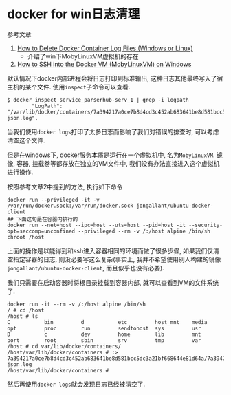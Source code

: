 # docker for win日志清理

参考文章

1. [How to Delete Docker Container Log Files (Windows or Linux) ](https://blog.jongallant.com/2017/11/delete-docker-container-log-files/)
    - 介绍了win下MobyLinuxVM虚拟机的存在
2. [How to SSH into the Docker VM (MobyLinuxVM) on Windows ](https://blog.jongallant.com/2017/11/ssh-into-docker-vm-windows/)

默认情况下docker内部进程会将日志打印到标准输出, 这种日志其他最终写入了宿主机的某个文件. 使用`inspect`子命令可以查看.

```
$ docker inspect service_parserhub-serv_1 | grep -i logpath
        "LogPath": "/var/lib/docker/containers/7a394217a0ce7b8d4cd3c452ab683641be8d581bcc5dc3a21bf668644e81d64a/7a394217a0ce7b8d4cd3c452ab683641be8d581bcc5dc3a21bf668644e81d64a-json.log",
```

当我们使用`docker logs`打印了太多日志而影响了我们对错误的排查时, 可以考虑清空这个文件.

但是在windows下, docker服务本质是运行在一个虚拟机中, 名为`MobyLinuxVM`. 镜像, 容器, 挂载卷等都存放在独立的VM文件中, 我们没有办法直接进入这个虚拟机进行操作.

按照参考文章2中提到的方法, 执行如下命令

```
docker run --privileged -it -v /var/run/docker.sock:/var/run/docker.sock jongallant/ubuntu-docker-client 
## 下面这句是在容器内执行的
docker run --net=host --ipc=host --uts=host --pid=host -it --security-opt=seccomp=unconfined --privileged --rm -v /:/host alpine /bin/sh
chroot /host
```

上面的操作是以能得到和ssh进入容器相同的环境而做了很多步骤, 如果我们仅清空指定容器的日志, 则没必要写这么复杂(事实上, 我并不希望使用别人构建的镜像`jongallant/ubuntu-docker-client`, 而且似乎也没有必要). 

我们只需要在启动容器时将根目录挂载到容器内部, 就可以查看到VM的文件系统了.

```
docker run -it --rm -v /:/host alpine /bin/sh
/ # cd /host
/host # ls
C           bin         d           etc         host_mnt    media       opt         proc        run         sendtohost  sys         usr
D           c           dev         home        lib         mnt         port        root        sbin        srv         tmp         var
/host # cd var/lib/docker/containers/
/host/var/lib/docker/containers # :> 7a394217a0ce7b8d4cd3c452ab683641be8d581bcc5dc3a21bf668644e81d64a/7a394217a0ce7b8d4cd3c452ab683641be8d581bcc5dc3a21bf668644e81d64a-json.log
/host/var/lib/docker/containers #
```

然后再使用`docker logs`就会发现日志已经被清空了.

